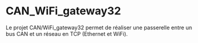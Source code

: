# CAN_WiFi_gateway32
Le projet CAN/WiFi_gateway32 permet de réaliser une passerelle entre un bus CAN et un réseau en TCP (Ethernet et WiFi).
